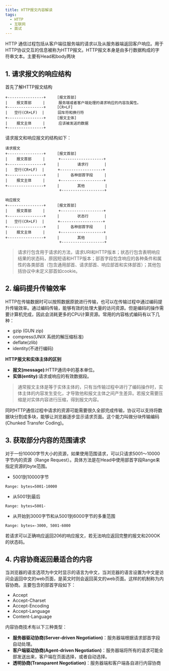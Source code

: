 ```yaml
---
title: HTTP报文内容解读
tags:
  - HTTP
  - 互联网
  - 面试
---
```

HTTP 通信过程包括从客户端往服务端的请求以及从服务器端返回客户响应。用于HTTP协议交互的信息被称为HTTP报文。HTTP报文本身是由多行数据构成的字符串文本。主要有Head和body两块

<!--more-->

## 1. 请求报文的响应结构

首先了解HTTP报文结构

```
+----------------+     [报文首部]
|    报文首部     |      服务端或者客户端处理的请求响应的内容及属性。
+----------------+     [CR+LF]
|   空行(CR+LF)  |      回车符和换行符
+----------------+     [报文主体]
|    报文主体     |      应该被发送的数据
+----------------+
```

请求报文和响应报文的结构如下：

```
请求报文
+----------------+     [报文首部]
|    报文首部     |      +-------------------+
+----------------+     |        请求行       |     
|   空行(CR+LF)  |      +-------------------+
+----------------+     |     各种部首字段     |
|    报文主体     |      +-------------------+
+----------------+     |        其他         |
                        +-------------------+

响应报文
+----------------+     [报文首部]
|    报文首部     |      +-------------------+
+----------------+     |        状态行       |     
|   空行(CR+LF)  |      +-------------------+
+----------------+     |     各种部首字段     |
|    报文主体     |      +-------------------+
+----------------+     |        其他         |
                        +-------------------+
```

> 请求行包含用于请求的方法，请求URI和HTTP版本；状态行包含表明响应结果的状态码，原因短语和HTTP版本；部首字段包含响应的各种条件和属性的各类部首（包含通用部首、请求部首、响应部首和实体部首）；其他包括协议中未定义部首如cookie。

## 2. 编码提升传输效率

HTTP在传输数据时可以按照数据原貌进行传输，也可以在传输过程中通过编码提升传输效率。通过编码传输，能够有效的处理大量的访问资源。但是编码的操作需要计算机完成，因此会消耗更多的CPU计算资源。常用的内容格式编码有以下几种：

* gzip (GUN zip)
* compress(UNIX 系统的解压缩标准)
* deflate(zlib)
* identity(不进行编码)

**HTTP报文和实体主体的区别**

* **报文(message)**:HTTP通讯中的基本单位。
* **实体(entity)**:请求或响应的有效数据段。

>通常报文主体是等于实体主体的，只有当传输过程中进行了编码操作时，实体主体的内容发生变化，才导致他和报文主体之间产生差异。若报文需要压缩是对实体内容进行压缩，得到报文内容。

同时HTTP通信过程中请求的资源可能需要很久全部完成传输，协议可以支持将数据块分割成多块，能够让浏览器逐步显示请求页面。这个能力叫做分块传输编码(Chunked Transfer Coding)。

## 3. 获取部分内容的范围请求

对于一份10000字节大小的资源，如果使用范围请求，可以只请求5001～10000字节内的资源（Range Request）。具体方法是在Head中使用部首字段Range来指定资源的byte范围。

* 5001到10000字节
```
Range: bytes=5001-10000
```
* 从5001到最后
```
Range: bytes=5001-
```
* 从开始到3000字节和从5001到6000字节的多重范围
```
Range: bytes=-3000, 5001-6000
```

若请求可以正确响应返回206的响应报文，若无法响应返回完整的报文和200OK的状态码。

## 4. 内容协商返回最适合的内容

当浏览器的语言选项为中文时显示的语言为中文，当浏览器的语言设置为中文是访问会返回中文的web页面，是英文时则会返回英文的web页面。这样的机制称为内容协商。主要包含的部首字段如下：

* Accept
* Accept-Charset
* Accept-Encoding
* Accept-Language
* Content-Language

内容协商技术有以下三种类型：

* **服务器驱动协商(Server-driven Negotiation)**：服务器端根据请求部首字段自动处理。
* **客户端驱动协商(Agent-driven Negotiation)**：服务器端将所有的请求可能全部发送出来，客户端在页面选择，或者自动选择。
* **透明协商(Transparent Negotiation)**：服务器端和客户端各自进行内容协商
